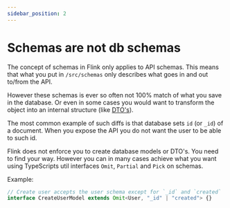 ```yaml
---
sidebar_position: 2
---
```


# Schemas are not db schemas

The concept of schemas in Flink only applies to API schemas. This means that what you put in `/src/schemas` only describes what goes in and out to/from the API.

However these schemas is ever so often not 100% match of what you save in the database. Or even in some cases you would want to transform the object into an internal structure (like [DTO's](https://en.wikipedia.org/wiki/Data_transfer_object)).

The most common example of such diffs is that database sets `id` (or `_id`) of a document. When you expose the API you do not want the user to be able to such id.

Flink does not enforce you to create database models or DTO's. You need to find your way. However you can in many cases achieve what you want using TypeScripts util interfaces `Omit`, `Partial` and `Pick` on schemas.

Example:

```typescript
// Create user accepts the user schema except for `_id` and `created`
interface CreateUserModel extends Omit<User, "_id" | "created"> {}
```
